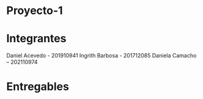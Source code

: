 # Proyecto-1
# Integrantes
Daniel Acevedo - 201910941 
Ingrith Barbosa - 201712085 
Daniela Camacho – 202110974 

# Entregables
